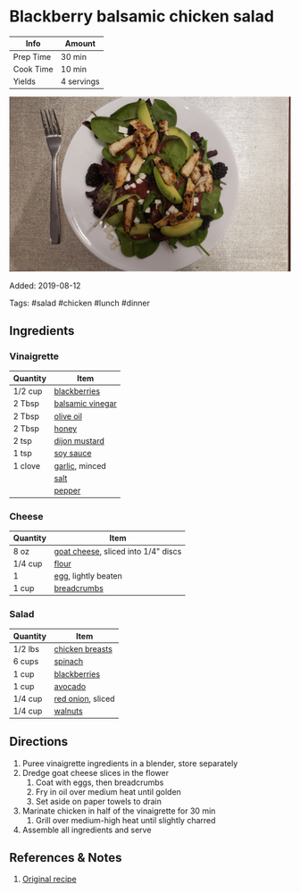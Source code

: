 # Blackberry balsamic chicken salad

| Info      | Amount     |
| --------- | ---------- |
| Prep Time | 30 min     |
| Cook Time | 10 min     |
| Yields    | 4 servings |

![Blackberry balsamic chicken salad](../_assets/blackberry-balsamic-salad.jpg)

Added: 2019-08-12

Tags: #salad #chicken #lunch #dinner

## Ingredients

### Vinaigrette

| Quantity | Item                                                      |
| -------- | --------------------------------------------------------- |
| 1/2 cup  | [blackberries](../_ingredients/blackberry.md)             |
| 2 Tbsp   | [balsamic vinegar](../_ingredients/balsamic%20vinegar.md) |
| 2 Tbsp   | [olive oil](../_ingredients/olive%20oil.md)               |
| 2 Tbsp   | [honey](../_ingredients/honey.md)                         |
| 2 tsp    | [dijon mustard](../_ingredients/dijon%20mustard.md)       |
| 1 tsp    | [soy sauce](../_ingredients/soy%20sauce.md)               |
| 1 clove  | [garlic](../_ingredients/garlic.md), minced               |
|          | [salt](../_ingredients/salt.md)                           |
|          | [pepper](../_ingredients/pepper.md)                       |

### Cheese

| Quantity | Item                                                                    |
| -------- | ----------------------------------------------------------------------- |
| 8 oz     | [goat cheese](../_ingredients/goat%20cheese.md), sliced into 1/4" discs |
| 1/4 cup  | [flour](../_ingredients/flour.md)                                       |
| 1        | [egg](../_ingredients/egg.md), lightly beaten                           |
| 1 cup    | [breadcrumbs](../_ingredients/breadcrumbs.md)                           |

### Salad

| Quantity | Item                                                   |
| -------- | ------------------------------------------------------ |
| 1/2 lbs  | [chicken breasts](../_ingredients/chicken%20breast.md) |
| 6 cups   | [spinach](../_ingredients/spinach.md)                  |
| 1 cup    | [blackberries](../_ingredients/blackberry.md)          |
| 1 cup    | [avocado](../_ingredients/avocado.md)                  |
| 1/4 cup  | [red onion](../_ingredients/red%20onion.md), sliced    |
| 1/4 cup  | [walnuts](../_ingredients/walnuts.md)                  |

## Directions

1. Puree vinaigrette ingredients in a blender, store separately
2. Dredge goat cheese slices in the flower
   1. Coat with eggs, then breadcrumbs
   2. Fry in oil over medium heat until golden
   3. Set aside on paper towels to drain
3. Marinate chicken in half of the vinaigrette for 30 min
   1. Grill over medium-high heat until slightly charred
4. Assemble all ingredients and serve

## References & Notes

1. [Original recipe](https://www.closetcooking.com/blackberry-balsamic-grilled-chicken/)
